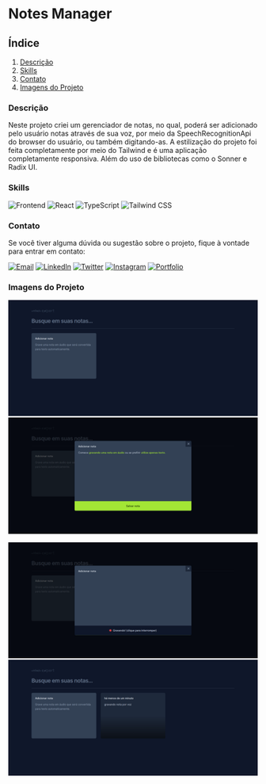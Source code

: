 # Notes Manager

## Índice

1. [Descrição](#descrição)
2. [Skills](#skills)
3. [Contato](#contato)
4. [Imagens do Projeto](#imagens-do-projeto)

### Descrição

Neste projeto criei um gerenciador de notas, no qual, poderá ser adicionado pelo usuário notas através de sua voz, por meio da SpeechRecognitionApi do browser do usuário, ou também digitando-as. A estilização do projeto foi feita completamente por meio do Tailwind e é uma aplicação completamente responsiva. Além do uso de bibliotecas como o Sonner e Radix UI.

### Skills

![Frontend](https://img.shields.io/badge/Frontend-333333?style=for-the-badge) ![React](https://img.shields.io/badge/React-61DAFB?style=for-the-badge&logo=react&logoColor=black) ![TypeScript](https://img.shields.io/badge/TypeScript-3178C6?style=for-the-badge&logo=typescript&logoColor=white) ![Tailwind CSS](https://img.shields.io/badge/Tailwind%20CSS-38B2AC?style=for-the-badge&logo=tailwind-css&logoColor=white)

### Contato

Se você tiver alguma dúvida ou sugestão sobre o projeto, fique à vontade para entrar em contato:

[![Email](https://img.shields.io/badge/Email-D14836?style=for-the-badge&logo=gmail&logoColor=white)](mailto:righigordev@gmail.com)
[![LinkedIn](https://img.shields.io/badge/LinkedIn-0077B5?style=for-the-badge&logo=linkedin&logoColor=white)](https://www.linkedin.com/in/igor-righi/) [![Twitter](https://img.shields.io/badge/Twitter-1DA1F2?style=for-the-badge&logo=twitter&logoColor=white)](https://twitter.com/righigor) [![Instagram](https://img.shields.io/badge/Instagram-E4405F?style=for-the-badge&logo=instagram&logoColor=white)](https://www.instagram.com/righigor/) [![Portfolio](https://img.shields.io/badge/Portfolio-9cf?style=for-the-badge&logo=appveyor&logoColor=white)](https://righigordev.netlify.app/)


### Imagens do Projeto

![Página inicial do projeto](https://github.com/righigor/rocketseat/blob/main/nlw-expert/notes-app/src/imgs/notes-manager/page-inicial.png)
![Página de adicionar notas](https://github.com/righigor/rocketseat/blob/main/nlw-expert/notes-app/src/imgs/notes-manager/add-note-incial.png)

![Página de adicionar nota via audio](https://github.com/righigor/rocketseat/blob/main/nlw-expert/notes-app/src/imgs/notes-manager/gravando-note.png)
![Página de nota salva](https://github.com/righigor/rocketseat/blob/main/nlw-expert/notes-app/src/imgs/notes-manager/note-1-salva.png)